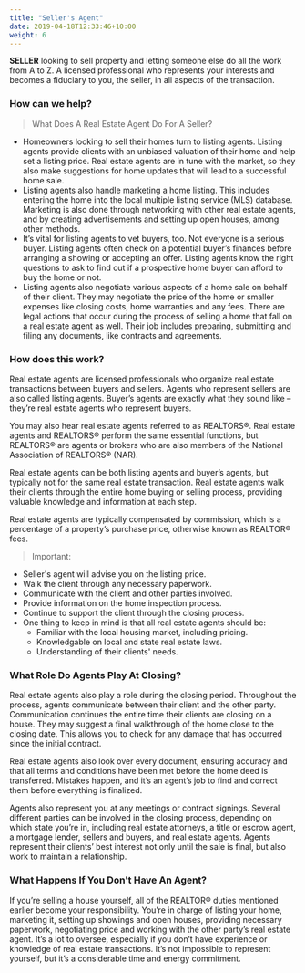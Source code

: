```yaml
---
title: "Seller's Agent"
date: 2019-04-18T12:33:46+10:00
weight: 6
---
```


**SELLER** looking to sell property and letting someone else do all the work from A to Z. A licensed professional who represents your interests and becomes a fiduciary to you, the seller, in all aspects of the transaction.

### How can we help?

> What Does A Real Estate Agent Do For A Seller?
- Homeowners looking to sell their homes turn to listing agents. Listing agents provide clients with an unbiased valuation of their home and help set a listing price. Real estate agents are in tune with the market, so they also make suggestions for home updates that will lead to a successful home sale.
- Listing agents also handle marketing a home listing. This includes entering the home into the local multiple listing service (MLS) database. Marketing is also done through networking with other real estate agents, and by creating advertisements and setting up open houses, among other methods.
- It’s vital for listing agents to vet buyers, too. Not everyone is a serious buyer. Listing agents often check on a potential buyer’s finances before arranging a showing or accepting an offer. Listing agents know the right questions to ask to find out if a prospective home buyer can afford to buy the home or not.
- Listing agents also negotiate various aspects of a home sale on behalf of their client. They may negotiate the price of the home or smaller expenses like closing costs, home warranties and any fees. There are legal actions that occur during the process of selling a home that fall on a real estate agent as well. Their job includes preparing, submitting and filing any documents, like contracts and agreements.

### How does this work?
Real estate agents are licensed professionals who organize real estate transactions between buyers and sellers. Agents who represent sellers are also called listing agents. Buyer’s agents are exactly what they sound like – they’re real estate agents who represent buyers.

You may also hear real estate agents referred to as REALTORS®. Real estate agents and REALTORS® perform the same essential functions, but REALTORS® are agents or brokers who are also members of the National Association of REALTORS® (NAR).

Real estate agents can be both listing agents and buyer’s agents, but typically not for the same real estate transaction. Real estate agents walk their clients through the entire home buying or selling process, providing valuable knowledge and information at each step.

Real estate agents are typically compensated by commission, which is a percentage of a property’s purchase price, otherwise known as REALTOR® fees.

> Important:
- Seller's agent will advise you on the listing price.
- Walk the client through any necessary paperwork.
- Communicate with the client and other parties involved.
- Provide information on the home inspection process.
- Continue to support the client through the closing process.
- One thing to keep in mind is that all real estate agents should be:
  - Familiar with the local housing market, including pricing.
  - Knowledgable on local and state real estate laws.
  - Understanding of their clients' needs.

### What Role Do Agents Play At Closing?
Real estate agents also play a role during the closing period. Throughout the process, agents communicate between their client and the other party. Communication continues the entire time their clients are closing on a house. They may suggest a final walkthrough of the home close to the closing date. This allows you to check for any damage that has occurred since the initial contract.

Real estate agents also look over every document, ensuring accuracy and that all terms and conditions have been met before the home deed is transferred. Mistakes happen, and it’s an agent’s job to find and correct them before everything is finalized.

Agents also represent you at any meetings or contract signings. Several different parties can be involved in the closing process, depending on which state you’re in, including real estate attorneys, a title or escrow agent, a mortgage lender, sellers and buyers, and real estate agents. Agents represent their clients’ best interest not only until the sale is final, but also work to maintain a relationship.

### What Happens If You Don't Have An Agent?
If you’re selling a house yourself, all of the REALTOR® duties mentioned earlier become your responsibility. You’re in charge of listing your home, marketing it, setting up showings and open houses, providing necessary paperwork, negotiating price and working with the other party’s real estate agent. It’s a lot to oversee, especially if you don’t have experience or knowledge of real estate transactions. It’s not impossible to represent yourself, but it’s a considerable time and energy commitment.
